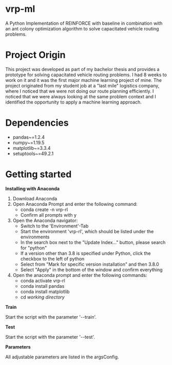 # vrp-ml

A Python Implementation of REINFORCE with baseline in combination with an ant colony optimization algorithm to solve capacitated vehicle routing problems.

# Project Origin

This project was developed as part of my bachelor thesis and provides a prototype for solving capacitated vehicle routing problems. I had 8 weeks to work on it and it was the first major machine learning project of mine. The project originated from my student job at a "last mile" logistics company, where I noticed that we were not doing our route planning efficiently. I noticed that we were always looking at the same problem context and I identified the opportunity to apply a machine learning approach.

# Dependencies

- pandas~=1.2.4
- numpy~=1.19.5 
- matplotlib~=3.3.4
- setuptools~=49.2.1

# Getting started

**Installing with Anaconda**

1. Download Anaconda
2. Open Anaconda Prompt and enter the following command:
    - conda create -n vrp-rl
    - Confirm all prompts with y
3. Open the Anaconda navigator:
    - Switch to the 'Environment'-Tab
    - Start the environment 'vrp-rl', which should be listed under the environments
    - In the search box next to the "Update Index..." button, please search for "python"
    - If a version other than 3.8 is specified under Python, click the checkbox to the left of python
    - Select from "Mark for specific version installation" and then 3.8.0
    - Select "Apply" in the bottom of the window and confirm everything
4. Open the anaconda prompt and enter the following commands:
    - conda activate vrp-rl
    - conda install pandas
    - conda install matplotlib
    - cd *working directory*

**Train**

Start the script with the parameter '--train'.

**Test**

Start the script with the parameter '--test'.

**Parameters**

All adjustable parameters are listed in the argsConfig.
